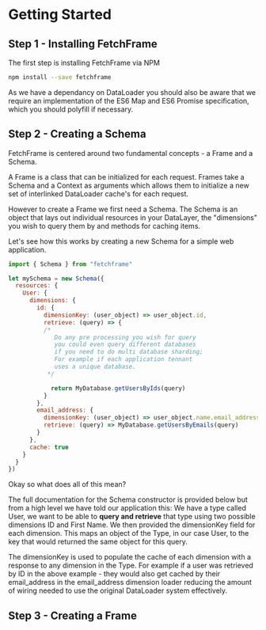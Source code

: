 # Getting Started

## Step 1 - Installing FetchFrame
The first step is installing FetchFrame via NPM

```sh
npm install --save fetchframe
```

As we have a dependancy on DataLoader you should also be aware that we require an implementation of the ES6 Map and ES6 Promise specification, which you should polyfill if necessary.

## Step 2 - Creating a Schema

FetchFrame is centered around two fundamental concepts - a Frame and a Schema.

A Frame is a class that can be initialized for each request. Frames take a Schema and a Context as arguments which allows them to initialize a new set of interlinked DataLoader cache's for each request.

However to create a Frame we first need a Schema. The Schema is an object that lays out individual resources in your DataLayer, the "dimensions" you wish to query them by and methods for caching items.

Let's see how this works by creating a new Schema for a simple web application.

```javascript
import { Schema } from "fetchframe"

let mySchema = new Schema({
  resources: {
    User: {
      dimensions: {
        id: {
          dimensionKey: (user_object) => user_object.id,
          retrieve: (query) => {
          /*
             Do any pre processing you wish for query
             you could even query different databases
             if you need to do multi database sharding;
             For example if each application tennant
             uses a unique database.
           */

            return MyDatabase.getUsersByIds(query)
          }
        },
        email_address: {
          dimensionKey: (user_object) => user_object.name.email_address,
          retrieve: (query) => MyDatabase.getUsersByEmails(query)
        }
      },
      cache: true
    }
  }
})
```

Okay so what does all of this mean?

The full documentation for the Schema constructor is provided below but from a high level we have told our application this: We have a type called User, we want to be able to **query and retrieve** that type using two possible dimensions ID and First Name. We then provided the dimensionKey field for each dimension. This maps an object of the Type, in our case User, to the key that would returned the same object for this query.

The dimensionKey is used to populate the cache of each dimension with a response to any dimension in the Type. For example if a user was retrieved by ID in the above example - they would also get cached by their email_address in the email_address dimension loader reducing the amount of wiring needed to use the original DataLoader system effectively.

## Step 3 - Creating a Frame

